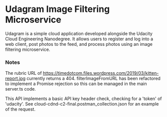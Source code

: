 # Udagram Image Filtering Microservice

Udagram is a simple cloud application developed alongside the Udacity Cloud Engineering Nanodegree. It allows users to register and log into a web client, post photos to the feed, and process photos using an image filtering microservice.

### Notes
The rubric URL of https://timedotcom.files.wordpress.com/2019/03/kitten-report.jpg currently returns a 404.
filterImageFromURL has been refactored to implement a Promise rejection so this can be managed in the main server.ts code.

This API implements a basic API key header check, checking for a 'token' of 'udacity'.
See cloud-cdnd-c2-final.postman_collection.json for an example of the request.

